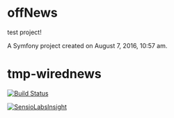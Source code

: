 offNews
=======

test project!

A Symfony project created on August 7, 2016, 10:57 am.
# tmp-wirednews

[![Build Status](https://travis-ci.org/angelk/tmp-offnews.svg?branch=master)](https://travis-ci.org/angelk/tmp-offnews)

[![SensioLabsInsight](https://insight.sensiolabs.com/projects/f65c765a-7a7b-468d-a0b7-6df9c8a4e9c3/big.png)](https://insight.sensiolabs.com/projects/f65c765a-7a7b-468d-a0b7-6df9c8a4e9c3)
